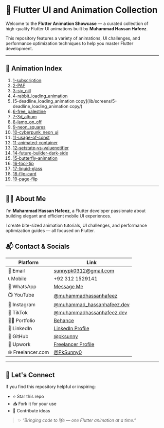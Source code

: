 # 🚀 Flutter UI and Animation Collection

Welcome to the **Flutter Animation Showcase** — a curated collection of high-quality Flutter UI animations built by **Muhammad Hassan Hafeez**.

This repository features a variety of animations, UI challenges, and performance optimization techniques to help you master Flutter development.

---

## 📁 Animation Index

1. [1-subscription](lib/screens/1-subscription/)
2. [2-PAF](lib/screens/2-PAF/)
3. [3-six_nill](lib/screens/3-six_nill/)
4. [4-rabbit_loading_animation](lib/screens/4-rabbit_loading_animation/)
5. [5-deadline_loading_animation copy](lib/screens/5-deadline_loading_animation copy/)
6. [6-free_palestine](lib/screens/6-free_palestine/)
7. [7-3d_album](lib/screens/7-3d_album/)
8. [8-lamp_on_off](lib/screens/8-lamp_on_off/)
9. [9-neon_squares](lib/screens/9-neon_squares/)
10. [10-cyberpunk_neon_ui](lib/screens/10-cyberpunk_neon_ui/)
11. [11-usage-of-const](lib/screens/11-usage-of-const/)
12. [11-animated-container](lib/screens/11-animated-container/)
13. [12-setstate-vs-valuenotifier](lib/screens/12-setstate-vs-valuenotifier/)
14. [14-future-builder-dark-side](lib/screens/14-future-builder-dark-side/)
15. [15-butterfly-animation](lib/screens/15-butterfly-animation/)
16. [16-tool-tip](lib/screens/16-tool-tip/)
17. [17-liquid-glass](lib/screens/17-liquid-glass/)
18. [18-flip-card](lib/screens/18-flip-card/)
19. [19-page-flip](lib/screens/19-page-flip/)

---

## 👨‍💻 About Me

I’m **Muhammad Hassan Hafeez**, a Flutter developer passionate about building elegant and efficient mobile UI experiences.

I create bite-sized animation tutorials, UI challenges, and performance optimization guides — all focused on Flutter.


## 📬 Contact & Socials

| Platform | Link |
|----------|------|
| 📧 Email | sunnypk0312@gmail.com |
| 📞 Mobile | +92 312 1529141 |
| 💬 WhatsApp | [Message Me](https://wa.me/+923121529141) |
| 📺 YouTube | [@muhammadhassanhafeez](https://youtube.com/@muhammadhassanhafeez?si=PqclYNV0IegFOJbW) |
| 📸 Instagram | [@muhammad_hassanhafeez.dev](https://www.instagram.com/muhammad_hassanhafeez.dev/) |
| 🎵 TikTok | [@muhammadhassanhafeez.dev](https://www.tiktok.com/@muhammadhassanhafeez.dev)
| 🧑‍🎨 Portfolio | [Behance](https://www.behance.net/muhammadhassanhafeez) |
| 💼 LinkedIn | [LinkedIn Profile](https://www.linkedin.com/in/muhammad-hassan-hafeez/) |
| 🐙 GitHub | [@pksunny](https://github.com/pksunny) |
| 💼 Upwork | [Freelancer Profile](https://www.upwork.com/freelancers/~0102bc13bd382f7504?mp_source=share) |
| 🌐 Freelancer.com | [@PkSunny0](https://www.freelancer.com/u/PkSunny0) |

---

## 🤝 Let's Connect

If you find this repository helpful or inspiring:

- ⭐ Star this repo
- 📥 Fork it for your use
- 🧠 Contribute ideas

> ✨ *“Bringing code to life — one Flutter animation at a time.”*

